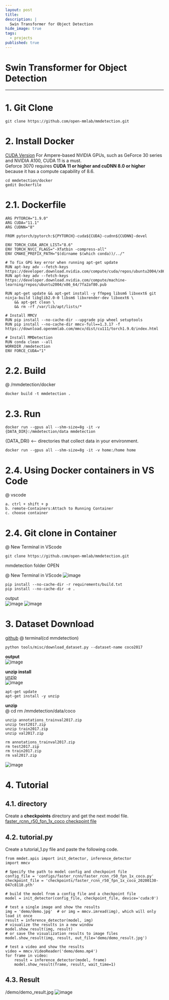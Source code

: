 ```yaml
---
layout: post
title: 
description: |
  Swin Transformer for Object Detection 
hide_image: true
tags:
  - projects
published: true
---
```


# Swin Transformer for Object Detection 
* * *
# 1. Git Clone
```
git clone https://github.com/open-mmlab/mmdetection.git
```

# 2. Install Docker
[CUDA Version](https://mmdetection.readthedocs.io/en/latest/get_started.html#installation)
For Ampere-based NVIDIA GPUs, such as GeForce 30 series and NVIDIA A100, CUDA 11 is a must.   
Geforce 3070 requires **CUDA 11 or higher and cuDNN 8.0 or higher** because it has a compute capability of 8.6.   

```
cd mmdetection/docker
gedit Dockerfile
```
# 2.1. Dockerfile
```
ARG PYTORCH="1.9.0"   
ARG CUDA="11.1"       
ARG CUDNN="8"         

FROM pytorch/pytorch:${PYTORCH}-cuda${CUDA}-cudnn${CUDNN}-devel

ENV TORCH_CUDA_ARCH_LIST="8.6"    
ENV TORCH_NVCC_FLAGS="-Xfatbin -compress-all"
ENV CMAKE_PREFIX_PATH="$(dirname $(which conda))/../"

# To fix GPG key error when running apt-get update
RUN apt-key adv --fetch-keys https://developer.download.nvidia.com/compute/cuda/repos/ubuntu2004/x86_64/3bf863cc.pub
RUN apt-key adv --fetch-keys https://developer.download.nvidia.com/compute/machine-learning/repos/ubuntu2004/x86_64/7fa2af80.pub

RUN apt-get update && apt-get install -y ffmpeg libsm6 libxext6 git ninja-build libglib2.0-0 libsm6 libxrender-dev libxext6 \
    && apt-get clean \
    && rm -rf /var/lib/apt/lists/*

# Install MMCV
RUN pip install --no-cache-dir --upgrade pip wheel setuptools
RUN pip install --no-cache-dir mmcv-full==1.3.17 -f https://download.openmmlab.com/mmcv/dist/cu111/torch1.9.0/index.html

# Install MMDetection
RUN conda clean --all
WORKDIR /mmdetection
ENV FORCE_CUDA="1"
```



# 2.2. Build
@ /mmdetection/docker
```
docker build -t mmdetection .
```


# 2.3. Run
```
docker run --gpus all --shm-size=8g -it -v {DATA_DIR}:/mmdetection/data mmdetection
```
{DATA_DRI} <-- directories that collect data in your environment.
```
docker run --gpus all --shm-size=8g -it -v home:/home home
```

# 2.4. Using Docker containers in VS Code
@ vscode
```
a. ctrl + shift + p
b. remote-Containers:Attach to Running Container
c. choose container
```

# 2.4. Git clone in Container
@ New Terminal in VScode
```
git clone https://github.com/open-mmlab/mmdetection.git
```
mmdetection folder OPEN

@ New Terminal in VScode
![image](https://user-images.githubusercontent.com/69246778/189846600-db3ec60d-57a6-405b-9c0a-f35a1ea305fb.png)
```
pip install --no-cache-dir -r requirements/build.txt
pip install --no-cache-dir -e .
```
output   
![image](https://user-images.githubusercontent.com/69246778/189846880-a05cd7f4-d47e-4f48-8b11-5756fa1c3a14.png)
![image](https://user-images.githubusercontent.com/69246778/189847266-2e4d5020-ccc7-415c-be18-4168a1b34fe4.png)



# 3. Dataset Download
[github](https://github.com/open-mmlab/mmdetection/blob/master/docs/en/useful_tools.md#dataset-download)
@ terminal(cd mmdetection)
```
python tools/misc/download_dataset.py --dataset-name coco2017
```   
**output**   
![image](https://user-images.githubusercontent.com/69246778/189033022-88f63321-b237-454d-a41e-7dbc41eac763.png)   

**unzip install**   
[unzip](https://command-not-found.com/unzip)   
![image](https://user-images.githubusercontent.com/69246778/190091112-3f4897e9-df04-431f-b5a0-5b2765f64f57.png)   
```
apt-get update
apt-get install -y unzip
```
   
**unzip**   
@ cd rm /mmdetection/data/coco
```
unzip annotations_trainval2017.zip
unzip test2017.zip
unzip train2017.zip
unzip val2017.zip

rm annotations_trainval2017.zip
rm test2017.zip
rm train2017.zip
rm val2017.zip
```

![image](https://user-images.githubusercontent.com/69246778/190093255-98f8a407-a4de-48e2-93f1-4e3f3c3d99c9.png)


# 4. Tutorial
## 4.1. directory 
Create a **checkpoints** directory and get the next model file.
[faster_rcnn_r50_fpn_1x_coco checkpoint file](https://download.openmmlab.com/mmdetection/v2.0/faster_rcnn/faster_rcnn_r50_fpn_1x_coco/faster_rcnn_r50_fpn_1x_coco_20200130-047c8118.pth)

## 4.2. tutorial.py
Create a tutorial_1.py file and paste the following code.   
```
from mmdet.apis import init_detector, inference_detector
import mmcv

# Specify the path to model config and checkpoint file
config_file = 'configs/faster_rcnn/faster_rcnn_r50_fpn_1x_coco.py'
checkpoint_file = 'checkpoints/faster_rcnn_r50_fpn_1x_coco_20200130-047c8118.pth'

# build the model from a config file and a checkpoint file
model = init_detector(config_file, checkpoint_file, device='cuda:0')

# test a single image and show the results
img = 'demo/demo.jpg'  # or img = mmcv.imread(img), which will only load it once
result = inference_detector(model, img)
# visualize the results in a new window
model.show_result(img, result)
# or save the visualization results to image files
model.show_result(img, result, out_file='demo/demo_result.jpg')

# test a video and show the results
video = mmcv.VideoReader('demo/demo.mp4')
for frame in video:
    result = inference_detector(model, frame)
    model.show_result(frame, result, wait_time=1)
```

## 4.3. Result
/demo/demo_result.jpg 
![image](https://user-images.githubusercontent.com/69246778/190094953-11749b8c-ecd6-4340-85ca-b683f10bd911.png)

